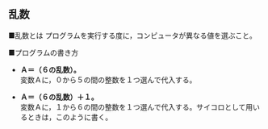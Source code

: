 乱数
----

■乱数とは
  プログラムを実行する度に，コンピュータが異なる値を選ぶこと。

■プログラムの書き方

- **Ａ＝（６の乱数）。**  
  変数Ａに，０から５の間の整数を１つ選んで代入する。

- **Ａ＝（６の乱数）＋１。**  
  変数Ａに，１から６の間の整数を１つ選んで代入する。サイコロとして用いるときは，このように書く。

